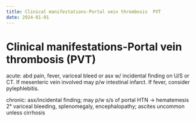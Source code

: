 ```yaml
---
title: Clinical manifestations-Portal vein thrombosis  PVT 
date: 2024-01-01
---
```

# Clinical manifestations-Portal vein thrombosis (PVT)


acute: abd pain, fever, variceal bleed or asx w/ incidental finding on U/S or CT. If mesenteric vein involved may p/w intestinal infarct. If fever, consider pylephlebitis.

chronic: asx/incidental finding; may p/w s/s of portal HTN → hematemesis 2° variceal bleeding, splenomegaly, encephalopathy; ascites uncommon unless cirrhosis
